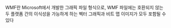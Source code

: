 WMF란 Microsoft에서 개발한 그래픽 파일 형식으로, WMF 파일에는 호환되지 않는 두 플랫폼 간의 이식성을 가능하게 하는 벡터 그래픽과 비트 맵 이미지가 모두 포함될 수 있다